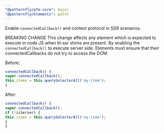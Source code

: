 ```yaml
---
"@patternfly/pfe-core": major
"@patternfly/elements": patch
---
```

Enable `connectedCallback()` and context protocol in SSR scenarios.

BREAKING CHANGE
This change affects any element which is expected to execute in node JS when
lit-ssr shims are present. By enabling the `connectedCallback()` to execute
server side. Elements must ensure that their connectedCallbacks do not try to
access the DOM.

Before:

```js
connectedCallback() {
super.connectedCallback();
this.items = this.querySelectorAll('my-item');
}
```

After:
```js
connectedCallback() {
super.connectedCallback();
if (!isServer) {
this.items = this.querySelectorAll('my-item');
}
}
```
